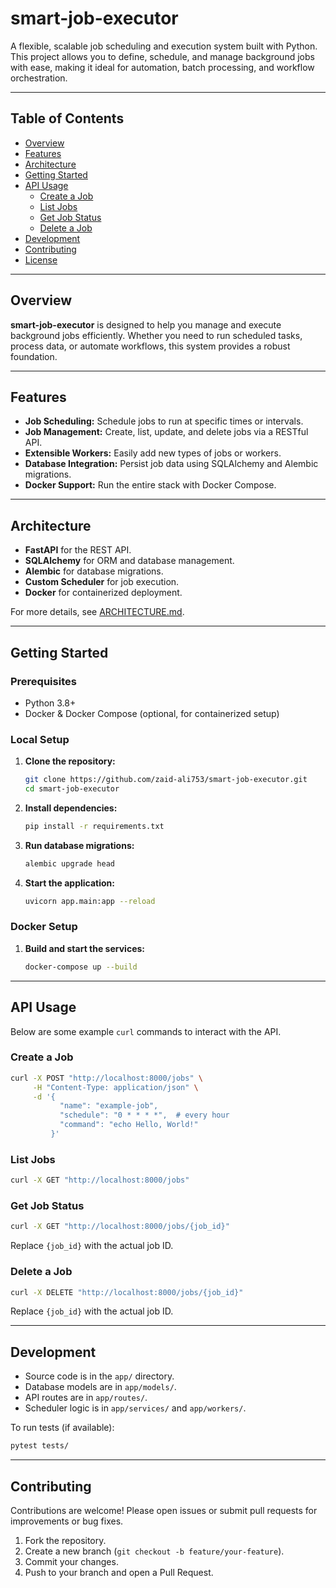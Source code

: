 # smart-job-executor

A flexible, scalable job scheduling and execution system built with Python. This project allows you to define, schedule, and manage background jobs with ease, making it ideal for automation, batch processing, and workflow orchestration.

---

## Table of Contents

- [Overview](#overview)
- [Features](#features)
- [Architecture](#architecture)
- [Getting Started](#getting-started)
- [API Usage](#api-usage)
  - [Create a Job](#create-a-job)
  - [List Jobs](#list-jobs)
  - [Get Job Status](#get-job-status)
  - [Delete a Job](#delete-a-job)
- [Development](#development)
- [Contributing](#contributing)
- [License](#license)

---

## Overview

**smart-job-executor** is designed to help you manage and execute background jobs efficiently. Whether you need to run scheduled tasks, process data, or automate workflows, this system provides a robust foundation.

---

## Features

- **Job Scheduling:** Schedule jobs to run at specific times or intervals.
- **Job Management:** Create, list, update, and delete jobs via a RESTful API.
- **Extensible Workers:** Easily add new types of jobs or workers.
- **Database Integration:** Persist job data using SQLAlchemy and Alembic migrations.
- **Docker Support:** Run the entire stack with Docker Compose.

---

## Architecture

- **FastAPI** for the REST API.
- **SQLAlchemy** for ORM and database management.
- **Alembic** for database migrations.
- **Custom Scheduler** for job execution.
- **Docker** for containerized deployment.

For more details, see [ARCHITECTURE.md](ARCHITECTURE.md).

---

## Getting Started

### Prerequisites

- Python 3.8+
- Docker & Docker Compose (optional, for containerized setup)

### Local Setup

1. **Clone the repository:**
   ```bash
   git clone https://github.com/zaid-ali753/smart-job-executor.git
   cd smart-job-executor
   ```

2. **Install dependencies:**
   ```bash
   pip install -r requirements.txt
   ```

3. **Run database migrations:**
   ```bash
   alembic upgrade head
   ```

4. **Start the application:**
   ```bash
   uvicorn app.main:app --reload
   ```

### Docker Setup

1. **Build and start the services:**
   ```bash
   docker-compose up --build
   ```

---

## API Usage

Below are some example `curl` commands to interact with the API.

### Create a Job

```bash
curl -X POST "http://localhost:8000/jobs" \
     -H "Content-Type: application/json" \
     -d '{
           "name": "example-job",
           "schedule": "0 * * * *",  # every hour
           "command": "echo Hello, World!"
         }'
```

### List Jobs

```bash
curl -X GET "http://localhost:8000/jobs"
```

### Get Job Status

```bash
curl -X GET "http://localhost:8000/jobs/{job_id}"
```
Replace `{job_id}` with the actual job ID.

### Delete a Job

```bash
curl -X DELETE "http://localhost:8000/jobs/{job_id}"
```
Replace `{job_id}` with the actual job ID.

---

## Development

- Source code is in the `app/` directory.
- Database models are in `app/models/`.
- API routes are in `app/routes/`.
- Scheduler logic is in `app/services/` and `app/workers/`.

To run tests (if available):
```bash
pytest tests/
```

---

## Contributing

Contributions are welcome! Please open issues or submit pull requests for improvements or bug fixes.

1. Fork the repository.
2. Create a new branch (`git checkout -b feature/your-feature`).
3. Commit your changes.
4. Push to your branch and open a Pull Request.

